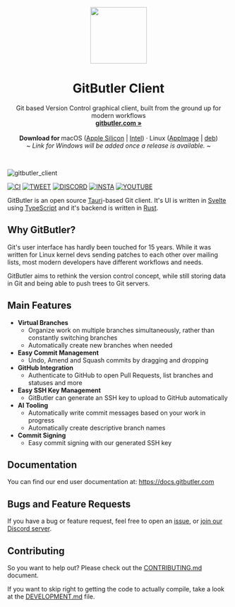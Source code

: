 <p align="center">
  <p align="center">
   <img width="128px" src="gitbutler-app/icons/128x128@2x.png" />
  </p>
	<h1 align="center"><b>GitButler Client</b></h1>
	<p align="center">
		Git based Version Control graphical client, built from the ground up for modern workflows
    <br />
    <a href="https://gitbutler.com"><strong>gitbutler.com »</strong></a>
    <br />
    <br />
    <b>Download for </b>
    macOS (<a href="https://app.gitbutler.com/downloads/release/darwin/aarch64/dmg">Apple Silicon</a> |
      <a href="https://app.gitbutler.com/downloads/release/darwin/x86_64/dmg">Intel</a>) ·
		Linux (<a href="https://app.gitbutler.com/downloads/release/linux/x86_64/gz">AppImage</a> |
       <a href="https://app.gitbutler.com/downloads/release/linux/x86_64/deb">deb</a>)
    <br />
    <i>~ Link for Windows will be added once a release is available. ~</i>
  </p>
</p>

<br/>

![gitbutler_client](https://github.com/gitbutlerapp/gitbutler/assets/70/89466226-fc0b-4d42-951c-67d95590e00c)

[![CI][s0]][l0] [![TWEET][s1]][l1] [![DISCORD][s2]][l2] [![INSTA][s3]][l3] [![YOUTUBE][s5]][l5]

[s0]: https://github.com/gitbutlerapp/gitbutler/actions/workflows/push.yaml/badge.svg
[l0]: https://github.com/gitbutlerapp/gitbutler/actions/workflows/push.yaml
[s1]: https://img.shields.io/badge/Twitter-black?logo=x&logoColor=white
[l1]: https://twitter.com/intent/follow?screen_name=gitbutler
[s2]: https://img.shields.io/discord/1060193121130000425?label=Discord&color=5865F2
[l2]: https://discord.gg/MmFkmaJ42D
[s3]: https://img.shields.io/badge/Instagram-E4405F?logo=instagram&logoColor=white
[l3]: https://instagram.com/gitbutlerapp
[s5]: https://img.shields.io/youtube/channel/subscribers/UCQiEMslIPy6ylW_TJXZ7nUQ
[l5]: https://www.youtube.com/@gitbutlerapp

GitButler is an open source [Tauri](https://tauri.app/)-based
Git client. It's UI is written in [Svelte](https://svelte.dev/) using [TypeScript](https://www.typescriptlang.org)
and it's backend is written in [Rust](https://www.rust-lang.org/).

## Why GitButler?

Git's user interface has hardly been touched for 15 years. While it was written
for Linux kernel devs sending patches to each other over mailing lists, most
modern developers have different workflows and needs.

GitButler aims to rethink the version control concept, while still storing data
in Git and being able to push trees to Git servers.

## Main Features

- **Virtual Branches**
  - Organize work on multiple branches simultaneously, rather than constantly switching branches
  - Automatically create new branches when needed
- **Easy Commit Management**
  - Undo, Amend and Squash commits by dragging and dropping
- **GitHub Integration**
  - Authenticate to GitHub to open Pull Requests, list branches and statuses and more
- **Easy SSH Key Management**
  - GitButler can generate an SSH key to upload to GitHub automatically
- **AI Tooling**
  - Automatically write commit messages based on your work in progress
  - Automatically create descriptive branch names
- **Commit Signing**
  - Easy commit signing with our generated SSH key

## Documentation

You can find our end user documentation at: https://docs.gitbutler.com

## Bugs and Feature Requests

If you have a bug or feature request, feel free to open an [issue](https://github.com/gitbutlerapp/gitbutler/issues/new),
or [join our Discord server](https://discord.gg/wDKZCPEjXC).

## Contributing

So you want to help out? Please check out the [CONTRIBUTING.md](CONTRIBUTING.md)
document.

If you want to skip right to getting the code to actually compile, take a look
at the [DEVELOPMENT.md](DEVELOPMENT.md) file.
